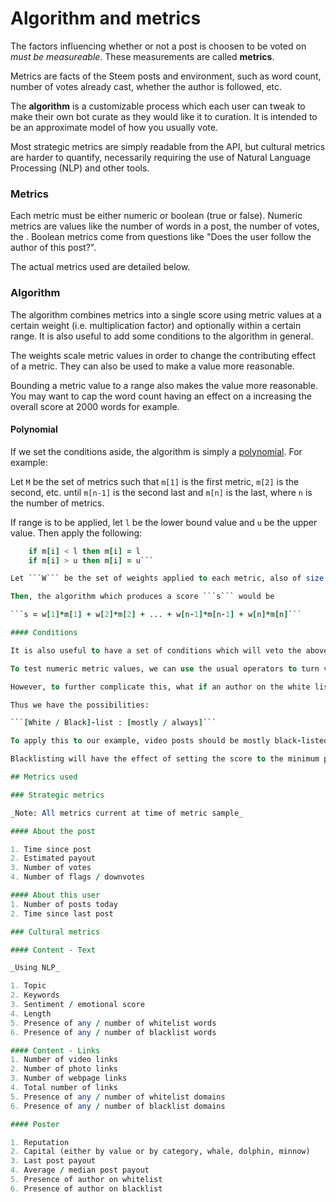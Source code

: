 # Algorithm and metrics

The factors influencing whether or not a post is choosen to be voted on _must be measureable_. These measurements are called **metrics**.

Metrics are facts of the Steem posts and environment, such as word count, number of votes already cast, whether the author is followed, etc.

The **algorithm** is a customizable process which each user can tweak to make their own bot curate as they would like it to curation. It is intended to be an approximate model of how you usually vote.

Most strategic metrics are simply readable from the API, but cultural metrics are harder to quantify, necessarily requiring the use of Natural Language Processing (NLP) and other tools.

### Metrics

Each metric must be either numeric or boolean (true or false). Numeric metrics are values like the number of words in a post, the number of votes, the . Boolean metrics come from questions like "Does the user follow the author of this post?".

The actual metrics used are detailed below.

### Algorithm

The algorithm combines metrics into a single score using metric values at a certain weight (i.e. multiplication factor) and optionally within a certain range. It is also useful to add some conditions to the algorithm in general.

The weights scale metric values in order to change the contributing effect of a metric. They can also be used to make a  value more reasonable.

Bounding a metric value to a range also makes the value more reasonable. You may want to cap the word count having an effect on a increasing the overall score at 2000 words for example.

#### Polynomial

If we set the conditions aside, the algorithm is simply a [polynomial](https://en.wikipedia.org/wiki/Polynomial). For example:

Let ```M``` be the set of metrics such that ```m[1]``` is the first metric, ```m[2]``` is the second, etc. until ```m[n-1]``` is the second last and ```m[n]``` is the last, where ```n``` is the number of metrics.

If range is to be applied, let ```l``` be the lower bound value and ```u``` be the upper value. Then apply the following:

```for each m at index i
	if m[i] < l then m[i] = l
	if m[i] > u then m[i] = u```

Let ```W``` be the set of weights applied to each metric, also of size ```n```.

Then, the algorithm which produces a score ```s``` would be

```s = w[1]*m[1] + w[2]*m[2] + ... + w[n-1]*m[n-1] + w[n]*m[n]```

#### Conditions

It is also useful to have a set of conditions which will veto the above weighted metric scoring. For example, we may not want to vote for a post with too few words or with video links, or to always vote for a post by a certain author. This is a similar concept to a black and white list respectively.

To test numeric metric values, we can use the usual operators to turn values into boolean, such as equality, inequality, less than (or equal to) and greater than (or equal to).

However, to further complicate this, what if an author on the white list has a video post? Perhaps we want the author to be voted for more than we want to exclude video posts. To allow for this, we can use **priority** levels for conditions.

Thus we have the possibilities:

```[White / Black]-list : [mostly / always]```

To apply this to our example, video posts should be mostly black-listed and posts by a certain author always white-listed. If there is a video post by a different author, it will be black-listed. If it's by our preferred author, it will be white-listed.

Blacklisting will have the effect of setting the score to the minimum possible value, i.e. ```0```. Whitelisting will set the score to the maximum value (probably for an unsigned 32 bit integer, i.e. ```(2^32)-1```).

## Metrics used

### Strategic metrics

_Note: All metrics current at time of metric sample_

#### About the post

1. Time since post
2. Estimated payout
3. Number of votes
4. Number of flags / downvotes

#### About this user
1. Number of posts today
2. Time since last post

### Cultural metrics

#### Content - Text

_Using NLP_

1. Topic
2. Keywords
3. Sentiment / emotional score
4. Length
5. Presence of any / number of whitelist words
6. Presence of any / number of blacklist words

#### Content - Links
1. Number of video links
2. Number of photo links
3. Number of webpage links
4. Total number of links
5. Presence of any / number of whitelist domains
6. Presence of any / number of blacklist domains

#### Poster

1. Reputation
2. Capital (either by value or by category, whale, dolphin, minnow)
3. Last post payout
4. Average / median post payout
5. Presence of author on whitelist
6. Presence of author on blacklist